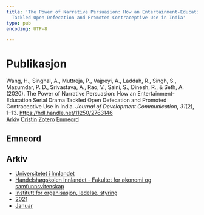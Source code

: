 ```yaml
---
title: 'The Power of Narrative Persuasion: How an Entertainment-Education Serial Drama
  Tackled Open Defecation and Promoted Contraceptive Use in India'
type: pub
encoding: UTF-8

---
```

<h1>Publikasjon</h1>
<article id="csl-bib-container-X4RS3DLL" class="csl-bib-container">
  <div class="csl-bib-body"> <div class="csl-entry">Wang, H., Singhal, A., Muttreja, P., Vajpeyi, A., Laddah, R., Singh, S., Mazumdar, P. D., Srivastava, A., Rao, V., Saini, S., Dinesh, R., &#38; Seth, A. (2020). The Power of Narrative Persuasion: How an Entertainment-Education Serial Drama Tackled Open Defecation and Promoted Contraceptive Use in India. <i>Journal of Development Communication</i>, <i>31</i>(2), 1–13. <a href="https://hdl.handle.net/11250/2763146">https://hdl.handle.net/11250/2763146</a></div> </div>
  <div class="csl-bib-buttons">
    <a href="#taxonomy-article-X4RS3DLL" alt="archive" class="csl-bib-button">Arkiv</a>
    <a href="https://app.cristin.no/results/show.jsf?id=1881093" alt="Cristin" class="csl-bib-button">Cristin</a>
    <a href="http://zotero.org/groups/5881554/items/X4RS3DLL" alt="Zotero" class="csl-bib-button">Zotero</a>
    <a href="#keywords-article-X4RS3DLL" alt="keywords" class="csl-bib-button">Emneord</a>
  </div>
  <div id="csl-bib-meta-container-X4RS3DLL"></div>
</article>
<div id="csl-bib-meta-X4RS3DLL" class="csl-bib-meta">
  <article id="keywords-article-X4RS3DLL" class="keywords-article">
    <h1>Emneord</h1>
    
  </article>
  <article id="taxonomy-article-X4RS3DLL" class="taxonomy-article">
    <h1>Arkiv</h1>
    <ul>
      <li><a href="{{< params subfolder >}}nn/archive/?key=3DCRN523">Universitetet i Innlandet</a></li>
      <li><a href="{{< params subfolder >}}nn/archive/?key=DU8Q9LN9">Handelshøgskolen Innlandet - Fakultet for økonomi og samfunnsvitenskap</a></li>
      <li><a href="{{< params subfolder >}}nn/archive/?key=4LUWR3ZM">Institutt for organisasjon, ledelse, styring</a></li>
      <li><a href="{{< params subfolder >}}nn/archive/?key=8VQBC64H">2021</a></li>
      <li><a href="{{< params subfolder >}}nn/archive/?key=QGTHDADW">Januar</a></li>
    </ul>
  </article>
</div>
